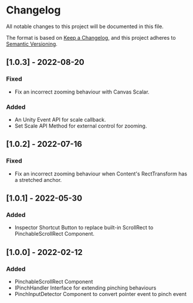 # Changelog
All notable changes to this project will be documented in this file.

The format is based on [Keep a Changelog](https://keepachangelog.com/en/1.0.0/),
and this project adheres to [Semantic Versioning](https://semver.org/spec/v2.0.0.html).

## [1.0.3] - 2022-08-20
### Fixed
- Fix an incorrect zooming behaviour with Canvas Scalar.
### Added
- An Unity Event API for scale callback.
- Set Scale API Method for external control for zooming.

## [1.0.2] - 2022-07-16
### Fixed
- Fix an incorrect zooming behaviour when Content's RectTransform has a stretched anchor.

## [1.0.1] - 2022-05-30
### Added
- Inspector Shortcut Button to replace built-in ScrollRect to PinchableScrollRect Component.

## [1.0.0] - 2022-02-12
### Added
- PinchableScrollRect Component
- IPinchHandler Interface for extending pinching behaviours
- PinchInputDetector Component to convert pointer event to pinch event